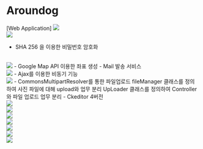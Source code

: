 # Aroundog
[Web Application]
<img src="https://blogfiles.pstatic.net/MjAxOTA1MDhfMTA3/MDAxNTU3MzI0NDU1MTc5.qMd5DB8N-X-liLcoSIuZDBU-b1w9yaJB52QsoXSpdfEg.hEjTxFEXSEpiUPcORrfXK_qOpEQsHPmr9wrVISbVxfAg.PNG.coolwindkmh/image.png">
</br>
<img src="https://blogfiles.pstatic.net/MjAxOTA1MDhfNCAg/MDAxNTU3MzIyMDIxNjY2.3tm5xC4BB2i5vBonIRXJC_Vlc9bemwgEJiUoxWBy_oUg.9eW9vTTWkP1HSz6N7Vhmf4CSV9k2RHuGbbAtAXSxZVog.PNG.coolwindkmh/image.png">
- SHA 256 을 이용한 비밀번호 암호화
</br>
<img src="https://blogfiles.pstatic.net/MjAxOTA1MDhfMTUx/MDAxNTU3MzIyMDMyODA2.K8EUOndVu1MCCAREYlfTshQLouUi08Bw1dXqOFEt9PEg.dNy4uqhk22BxK9niJeFp7qBfhTpOXpKUWipcvCesdtog.PNG.coolwindkmh/image.png">
- Google Map API 이용한 좌표 생성
- Mail 발송 서비스
</br>
<img src="https://blogfiles.pstatic.net/MjAxOTA1MDhfMTk3/MDAxNTU3MzIyMDQyMTc1.abgoEqmJ7CMIxvy9mCg0pV_3StgS8fdRMlU1DCP68C4g.Ja_fv2bLbU2tgLVNCxNPyQvcezYGpV4vG1tpTb-8KwQg.PNG.coolwindkmh/image.png">
- Ajax를 이용한 비동기 기능
</br>
<img src="https://blogfiles.pstatic.net/MjAxOTA1MDhfMTMz/MDAxNTU3MzIyMDQ5MTk2.5UA148deNcLoYREBIKVIpr1naBL15kTCKBRkttIhevQg.GXhT1DNCJHXgK79bakRmcG8BjhD4ANKizxq70yTiBf4g.PNG.coolwindkmh/image.png">
- CommonsMultipartResolver를 통한 파일업로드 fileManager 클래스를 정의하여 사진 파일에 대해 upload와 업무 분리 UpLoader 클래스를 정의하여 Controller와 파일 업로드 업무 분리
- Ckeditor 4버전 
</br>
<img src="https://blogfiles.pstatic.net/MjAxOTA1MDhfMjgx/MDAxNTU3MzIyMDU2MDU3.sRIhexy96FBtxOZDzhzfmZcxEMQVw8HlRlNOCQMy84Qg._rQplWCGWaDqGczLmNwqeCrVel19ZCehqsMCaQitxa4g.PNG.coolwindkmh/image.png">
</br>
<img src="https://blogfiles.pstatic.net/MjAxOTA1MDhfMTE3/MDAxNTU3MzIyMDY2ODUz.-hx_Xq6VLMrtQerYNbTDfEkQMFsaCWO8lsOSDtfCSlUg.17T282fxRxNDhrVITd5HnapLh0jkvM9FLXw0Z0IlF8Qg.PNG.coolwindkmh/image.png">
</br>
<img src="https://blogfiles.pstatic.net/MjAxOTA1MDhfMTM3/MDAxNTU3MzIyMDc0OTE5.UOtSggLGYEXjtz8LhiJWRYm7nUnABrWoODe0iF5AwIYg.udkuuoOq6d7RZuKTnPsRuknZ37P1KcvvlUcnV9xOihsg.PNG.coolwindkmh/image.png">
</br>
<img src="https://blogfiles.pstatic.net/MjAxOTA1MDhfMTM3/MDAxNTU3MzIyMDg0MTI4.Gj6prNaSm_7HVK8j9jvZE-2-hIA9Ve1lHgM4ZixTMPwg.fMlp-rngm52CWufeZ9bT8ePMuP9QVs_USBg7dfk5qSkg.PNG.coolwindkmh/image.png">
</br>
<img src="https://blogfiles.pstatic.net/MjAxOTA1MDhfMjQy/MDAxNTU3MzIyMDkwNTk2.VyoTlwZl4_3nOl42JO4lJqKJAGJNsmA3tWfYkTGWeuMg.1qqH2r7B6QN-T5nGDJG02HsELVfJdBUnOaM5E5kVliAg.PNG.coolwindkmh/image.png">
</br>
<img src="https://blogfiles.pstatic.net/MjAxOTA1MDhfMjI1/MDAxNTU3MzIyMDk3MzM3.fs3aROcgscjikh-WSYNy-WdlbdbSHm12VZWFKhTVYCgg.GCtogwOtBGPefl_nPV2d6k2F9Lplf7fgIjAHEu766Pcg.PNG.coolwindkmh/image.png">
</br>
<img src="https://blogfiles.pstatic.net/MjAxOTA1MDhfMzAg/MDAxNTU3MzIyMTA3MDc0.6IlzbbZ8u8wT8V-wAKayp-zl1DPOmC7fePe0udEKzFMg.PWgc83cCoor73mmWtnRPzeOLx2xBpsFODEAMlInzv2og.PNG.coolwindkmh/image.png">
</br>



